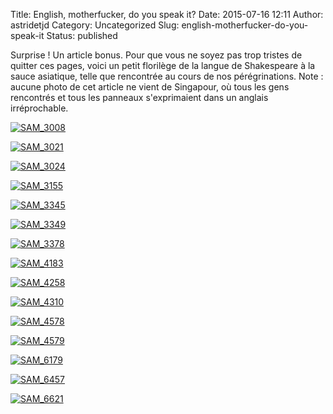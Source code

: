 Title: English, motherfucker, do you speak it?
Date: 2015-07-16 12:11
Author: astridetjd
Category: Uncategorized
Slug: english-motherfucker-do-you-speak-it
Status: published

Surprise ! Un article bonus. Pour que vous ne soyez pas trop tristes de
quitter ces pages, voici un petit florilège de la langue de Shakespeare
à la sauce asiatique, telle que rencontrée au cours de nos
pérégrinations. Note : aucune photo de cet article ne vient de
Singapour, où tous les gens rencontrés et tous les panneaux
s'exprimaient dans un anglais irréprochable.

[![SAM\_3008](https://astridetjdenasie.files.wordpress.com/2015/07/sam_3008.jpg?w=636)](https://astridetjdenasie.files.wordpress.com/2015/07/sam_3008.jpg)

<!--more-->

[![SAM\_3021](https://astridetjdenasie.files.wordpress.com/2015/07/sam_3021.jpg?w=636)](https://astridetjdenasie.files.wordpress.com/2015/07/sam_3021.jpg)

[![SAM\_3024](https://astridetjdenasie.files.wordpress.com/2015/07/sam_3024.jpg?w=636)](https://astridetjdenasie.files.wordpress.com/2015/07/sam_3024.jpg)

[![SAM\_3155](https://astridetjdenasie.files.wordpress.com/2015/07/sam_3155.jpg?w=636)](https://astridetjdenasie.files.wordpress.com/2015/07/sam_3155.jpg)

[![SAM\_3345](https://astridetjdenasie.files.wordpress.com/2015/07/sam_3345.jpg?w=636)](https://astridetjdenasie.files.wordpress.com/2015/07/sam_3345.jpg)

[![SAM\_3349](https://astridetjdenasie.files.wordpress.com/2015/07/sam_3349.jpg?w=636)](https://astridetjdenasie.files.wordpress.com/2015/07/sam_3349.jpg)

[![SAM\_3378](https://astridetjdenasie.files.wordpress.com/2015/07/sam_3378.jpg?w=636)](https://astridetjdenasie.files.wordpress.com/2015/07/sam_3378.jpg)

[![SAM\_4183](https://astridetjdenasie.files.wordpress.com/2015/07/sam_4183.jpg?w=636)](https://astridetjdenasie.files.wordpress.com/2015/07/sam_4183.jpg)

[![SAM\_4258](https://astridetjdenasie.files.wordpress.com/2015/07/sam_4258.jpg?w=636)](https://astridetjdenasie.files.wordpress.com/2015/07/sam_4258.jpg)

[![SAM\_4310](https://astridetjdenasie.files.wordpress.com/2015/07/sam_4310.jpg?w=636)](https://astridetjdenasie.files.wordpress.com/2015/07/sam_4310.jpg)

[![SAM\_4578](https://astridetjdenasie.files.wordpress.com/2015/07/sam_4578.jpg?w=636)](https://astridetjdenasie.files.wordpress.com/2015/07/sam_4578.jpg)

[![SAM\_4579](https://astridetjdenasie.files.wordpress.com/2015/07/sam_4579.jpg?w=636)](https://astridetjdenasie.files.wordpress.com/2015/07/sam_4579.jpg)

[![SAM\_6179](https://astridetjdenasie.files.wordpress.com/2015/07/sam_6179.jpg?w=636)](https://astridetjdenasie.files.wordpress.com/2015/07/sam_6179.jpg)

[![SAM\_6457](https://astridetjdenasie.files.wordpress.com/2015/07/sam_6457.jpg?w=636)](https://astridetjdenasie.files.wordpress.com/2015/07/sam_6457.jpg)

[![SAM\_6621](https://astridetjdenasie.files.wordpress.com/2015/07/sam_6621.jpg?w=636)](https://astridetjdenasie.files.wordpress.com/2015/07/sam_6621.jpg)

 

